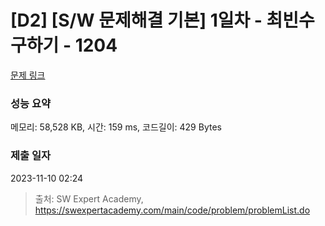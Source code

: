 # [D2] [S/W 문제해결 기본] 1일차 - 최빈수 구하기 - 1204 

[문제 링크](https://swexpertacademy.com/main/code/problem/problemDetail.do?contestProbId=AV13zo1KAAACFAYh) 

### 성능 요약

메모리: 58,528 KB, 시간: 159 ms, 코드길이: 429 Bytes

### 제출 일자

2023-11-10 02:24



> 출처: SW Expert Academy, https://swexpertacademy.com/main/code/problem/problemList.do
